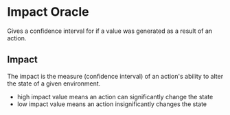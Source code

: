 # Impact Oracle
Gives a confidence interval for if a value was generated as a result of an action.

## Impact
The impact is the measure (confidence interval) of an action's ability to alter the state of a given environment.

- high impact value means an action can significantly change the state
- low impact value means an action insignificantly changes the state